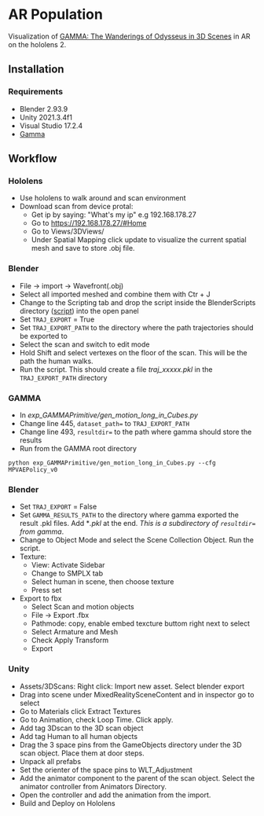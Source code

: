 # AR Population
Visualization of [GAMMA: The Wanderings of Odysseus in 3D Scenes](https://yz-cnsdqz.github.io/eigenmotion/GAMMA/) in AR on the hololens 2.

## Installation
### Requirements
- Blender 2.93.9
- Unity 2021.3.4f1
- Visual Studio 17.2.4
- [Gamma](https://github.com/yz-cnsdqz/GAMMA-release)

## Workflow
### Hololens
- Use hololens to walk around and scan environment
- Download scan from device protal:
  - Get ip by saying: "What's my ip" e.g 192.168.178.27
  - Go to https://192.168.178.27/#Home
  - Go to Views/3DViews/
  - Under Spatial Mapping click update to visualize the current spatial mesh and save to store .obj file.

### Blender
- File -> import -> Wavefront(.obj)
- Select all imported meshed and combine them with Ctr + J
- Change to the Scripting tab and drop the script inside the BlenderScripts directory ([script](BlenderScripts/extract_and_render_motion.py)) into the open panel
- Set `TRAJ_EXPORT` = True
- Set `TRAJ_EXPORT_PATH` to the directory where the path trajectories should be exported to
- Select the scan and switch to edit mode
- Hold Shift and select vertexes on the floor of the scan. This will be the path the human walks.
- Run the script. This should create a file *traj_xxxxx.pkl* in the `TRAJ_EXPORT_PATH` directory

### GAMMA
- In *exp_GAMMAPrimitive/gen_motion_long_in_Cubes.py*
- Change line 445, `dataset_path=` to `TRAJ_EXPORT_PATH`
- Change line 493, `resultdir=` to the path where gamma should store the results
- Run from the GAMMA root directory
``` 
python exp_GAMMAPrimitive/gen_motion_long_in_Cubes.py --cfg MPVAEPolicy_v0
```

### Blender
- Set `TRAJ_EXPORT` = False
- Set `GAMMA_RESULTS_PATH` to the directory where gamma exported the result .pkl files. Add **.pkl* at the end. *This is a subdirectory of `resultdir=` from gamma*.
- Change to Object Mode and select the Scene Collection Object. Run the script.
- Texture:
  - View: Activate Sidebar
  - Change to SMPLX tab
  - Select human in scene, then choose texture
  - Press set
- Export to fbx
  - Select Scan and motion objects 
  - File -> Export .fbx
  - Pathmode: copy, enable embed texcture buttom right next to select
  - Select Armature and Mesh
  - Check Apply Transform
  - Export

### Unity
- Assets/3DScans: Right click: Import new asset. Select blender export
- Drag into scene under MixedRealitySceneContent and in inspector go to select
- Go to Materials click Extract Textures
- Go to Animation, check Loop Time. Click apply.
- Add tag 3Dscan to the 3D scan object
- Add tag Human to all human objects
- Drag the 3 space pins from the GameObjects directory under the 3D scan object. Place them at door steps.
- Unpack all prefabs
- Set the orienter of the space pins to WLT_Adjustment
- Add the animator component to the parent of the scan object. Select the animator controller from Animators Directory.
- Open the controller and add the animation from the import.
- Build and Deploy on Hololens

